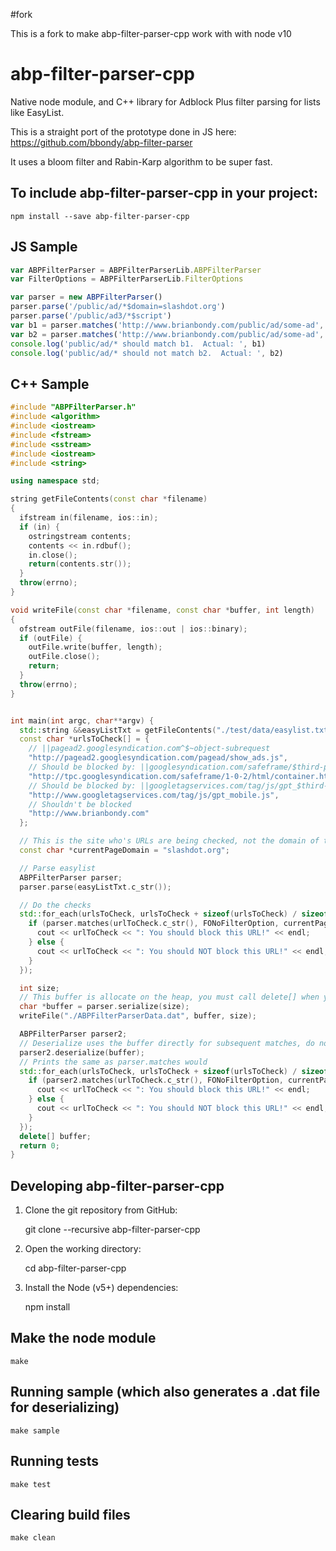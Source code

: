 #fork

This is a fork to make abp-filter-parser-cpp work with with node v10

# abp-filter-parser-cpp

Native node module, and C++ library for Adblock Plus filter parsing for lists like EasyList.

This is a straight port of the prototype done in JS here:
https://github.com/bbondy/abp-filter-parser

It uses a bloom filter and Rabin-Karp algorithm to be super fast.

## To include abp-filter-parser-cpp in your project:

```
npm install --save abp-filter-parser-cpp
```

## JS Sample

```javascript
var ABPFilterParser = ABPFilterParserLib.ABPFilterParser
var FilterOptions = ABPFilterParserLib.FilterOptions

var parser = new ABPFilterParser()
parser.parse('/public/ad/*$domain=slashdot.org')
parser.parse('/public/ad3/*$script')
var b1 = parser.matches('http://www.brianbondy.com/public/ad/some-ad', FilterOptions.script, 'slashdot.org')
var b2 = parser.matches('http://www.brianbondy.com/public/ad/some-ad', FilterOptions.script, 'digg.com')
console.log('public/ad/* should match b1.  Actual: ', b1)
console.log('public/ad/* should not match b2.  Actual: ', b2)
```

## C++ Sample

```c++
#include "ABPFilterParser.h"
#include <algorithm>
#include <iostream>
#include <fstream>
#include <sstream>
#include <iostream>
#include <string>

using namespace std;

string getFileContents(const char *filename)
{
  ifstream in(filename, ios::in);
  if (in) {
    ostringstream contents;
    contents << in.rdbuf();
    in.close();
    return(contents.str());
  }
  throw(errno);
}

void writeFile(const char *filename, const char *buffer, int length)
{
  ofstream outFile(filename, ios::out | ios::binary);
  if (outFile) {
    outFile.write(buffer, length);
    outFile.close();
    return;
  }
  throw(errno);
}


int main(int argc, char**argv) {
  std::string &&easyListTxt = getFileContents("./test/data/easylist.txt");
  const char *urlsToCheck[] = {
    // ||pagead2.googlesyndication.com^$~object-subrequest
    "http://pagead2.googlesyndication.com/pagead/show_ads.js",
    // Should be blocked by: ||googlesyndication.com/safeframe/$third-party
    "http://tpc.googlesyndication.com/safeframe/1-0-2/html/container.html",
    // Should be blocked by: ||googletagservices.com/tag/js/gpt_$third-party
    "http://www.googletagservices.com/tag/js/gpt_mobile.js",
    // Shouldn't be blocked
    "http://www.brianbondy.com"
  };

  // This is the site who's URLs are being checked, not the domain of the URL being checked.
  const char *currentPageDomain = "slashdot.org";

  // Parse easylist
  ABPFilterParser parser;
  parser.parse(easyListTxt.c_str());

  // Do the checks
  std::for_each(urlsToCheck, urlsToCheck + sizeof(urlsToCheck) / sizeof(urlsToCheck[0]), [&parser, currentPageDomain](std::string const &urlToCheck) {
    if (parser.matches(urlToCheck.c_str(), FONoFilterOption, currentPageDomain)) {
      cout << urlToCheck << ": You should block this URL!" << endl;
    } else {
      cout << urlToCheck << ": You should NOT block this URL!" << endl;
    }
  });

  int size;
  // This buffer is allocate on the heap, you must call delete[] when you're done using it.
  char *buffer = parser.serialize(size);
  writeFile("./ABPFilterParserData.dat", buffer, size);

  ABPFilterParser parser2;
  // Deserialize uses the buffer directly for subsequent matches, do not free until all matches are done.
  parser2.deserialize(buffer);
  // Prints the same as parser.matches would
  std::for_each(urlsToCheck, urlsToCheck + sizeof(urlsToCheck) / sizeof(urlsToCheck[0]), [&parser2, currentPageDomain](std::string const &urlToCheck) {
    if (parser2.matches(urlToCheck.c_str(), FONoFilterOption, currentPageDomain)) {
      cout << urlToCheck << ": You should block this URL!" << endl;
    } else {
      cout << urlToCheck << ": You should NOT block this URL!" << endl;
    }
  });
  delete[] buffer;
  return 0;
}
```

## Developing abp-filter-parser-cpp

1. Clone the git repository from GitHub:

    git clone --recursive abp-filter-parser-cpp

2. Open the working directory:

    cd abp-filter-parser-cpp

3. Install the Node (v5+) dependencies:

    npm install


## Make the node module

```
make
```

## Running sample (which also generates a .dat file for deserializing)

```
make sample
```

## Running tests

```
make test
```

## Clearing build files
```
make clean
```
